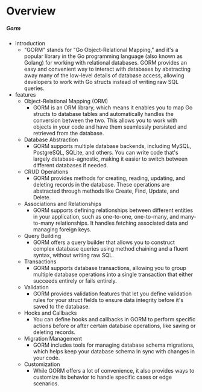 # Overview

##### Gorm

- introduction
  - "GORM" stands for "Go Object-Relational Mapping," and it's a popular library in the Go programming language (also known as Golang) for working with relational databases. GORM provides an easy and convenient way to interact with databases by abstracting away many of the low-level details of database access, allowing developers to work with Go structs instead of writing raw SQL queries.
- features
  - Object-Relational Mapping (ORM)
    - GORM is an ORM library, which means it enables you to map Go structs to database tables and automatically handles the conversion between the two. This allows you to work with objects in your code and have them seamlessly persisted and retrieved from the database.
  - Database Abstraction
    - GORM supports multiple database backends, including MySQL, PostgreSQL, SQLite, and others. You can write code that's largely database-agnostic, making it easier to switch between different databases if needed.
  - CRUD Operations
    - GORM provides methods for creating, reading, updating, and deleting records in the database. These operations are abstracted through methods like Create, Find, Update, and Delete.
  - Associations and Relationships
    - GORM supports defining relationships between different entities in your application, such as one-to-one, one-to-many, and many-to-many relationships. It handles fetching associated data and managing foreign keys.
  - Query Building
    - GORM offers a query builder that allows you to construct complex database queries using method chaining and a fluent syntax, without writing raw SQL.
  - Transactions
    - GORM supports database transactions, allowing you to group multiple database operations into a single transaction that either succeeds entirely or fails entirely.
  - Validation
    - GORM provides validation features that let you define validation rules for your struct fields to ensure data integrity before it's saved to the database.
  - Hooks and Callbacks
    - You can define hooks and callbacks in GORM to perform specific actions before or after certain database operations, like saving or deleting records.
  - Migration Management
    - GORM includes tools for managing database schema migrations, which helps keep your database schema in sync with changes in your code.
  - Customization
    - While GORM offers a lot of convenience, it also provides ways to customize its behavior to handle specific cases or edge scenarios.

